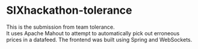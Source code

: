 # SIXhackathon-tolerance

This is the submission from team tolerance.  
It uses Apache Mahout to attempt to automatically pick out erroneous prices in a datafeed.
The frontend was built using Spring and WebSockets.
